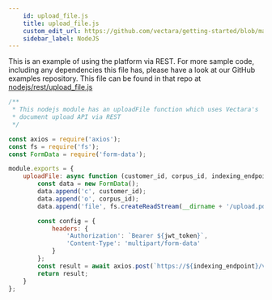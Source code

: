 ```yaml
---
    id: upload_file.js
    title: upload_file.js
    custom_edit_url: https://github.com/vectara/getting-started/blob/main/language-examples/nodejs/rest/upload_file.js
    sidebar_label: NodeJS
---
```


This is an example of using the platform via REST.  For more sample code, including any dependencies this file has, please have a look at our GitHub examples repository.  This file can be found in that repo at <a href="https://github.com/vectara/getting-started/tree/main/language-examples/nodejs/rest/upload_file.js">nodejs/rest/upload_file.js</a>

```js title="nodejs/rest/upload_file.js"
/**
 * This nodejs module has an uploadFile function which uses Vectara's 
 * document upload API via REST
 */

const axios = require('axios');
const fs = require('fs');
const FormData = require('form-data');

module.exports = {
    uploadFile: async function (customer_id, corpus_id, indexing_endpoint, jwt_token) {
        const data = new FormData();
        data.append('c', customer_id);
        data.append('o', corpus_id);
        data.append('file', fs.createReadStream(__dirname + '/upload.pdf'));

        const config = {
            headers: {
                'Authorization': `Bearer ${jwt_token}`,
                'Content-Type': 'multipart/form-data'
            }
        };
        const result = await axios.post(`https://${indexing_endpoint}/v1/upload`, data, config);
        return result;
    }
};
```
